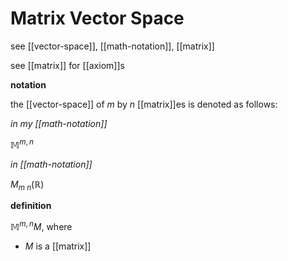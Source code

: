 # Matrix Vector Space

see [[vector-space]], [[math-notation]], [[matrix]]

see [[matrix]] for [[axiom]]s

**notation**

the [[vector-space]] of $m$ by $n$ [[matrix]]es is denoted as follows:

_in my [[math-notation]]_

$\mathbb M^{m, n}$

_in [[math-notation]]_

$M_{m\ n}(\mathbb R)$

**definition**

$\mathbb M^{m, n} M$, where

- $M$ is a [[matrix]]
